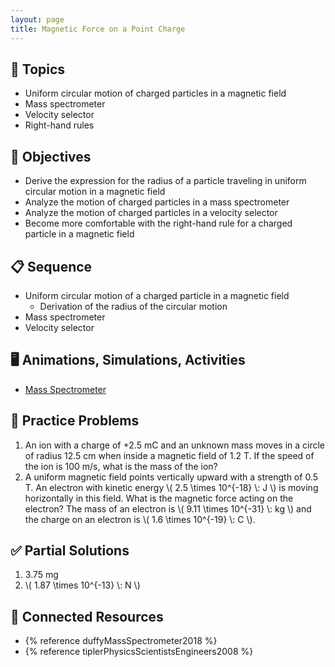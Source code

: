 ```yaml
---
layout: page
title: Magnetic Force on a Point Charge
---
```


## 🔖 Topics

* Uniform circular motion of charged particles in a magnetic field
* Mass spectrometer
* Velocity selector
* Right-hand rules

## 🎯 Objectives

* Derive the expression for the radius of a particle traveling in uniform circular motion in a magnetic field
* Analyze the motion of charged particles in a mass spectrometer
* Analyze the motion of charged particles in a velocity selector
* Become more comfortable with the right-hand rule for a charged particle in a magnetic field

## 📋 Sequence

* Uniform circular motion of a charged particle in a magnetic field
  * Derivation of the radius of the circular motion
* Mass spectrometer
* Velocity selector

## 🖥️ Animations, Simulations, Activities

* [Mass Spectrometer](https://physics.bu.edu/~duffy/HTML5/mass_spectrometer.html)

## 📝 Practice Problems

1. An ion with a charge of +2.5 mC and an unknown mass moves in a circle of radius 12.5 cm when inside a magnetic field of 1.2 T. If the speed of the ion is 100 m/s, what is the mass of the ion?
2. A uniform magnetic field points vertically upward with a strength of 0.5 T. An electron with kinetic energy \\( 2.5 \times 10^{-18} \\: J \\) is moving horizontally in this field. What is the magnetic force acting on the electron? The mass of an electron is \\( 9.11 \times 10^{-31} \\: kg \\) and the charge on an electron is \\( 1.6 \times 10^{-19} \\: C \\).

## ✅ Partial Solutions

1. 3.75 mg
2. \\( 1.87 \\times 10^{-13} \\: N \\)

## 📘 Connected Resources

* {% reference duffyMassSpectrometer2018 %}
* {% reference tiplerPhysicsScientistsEngineers2008 %}
